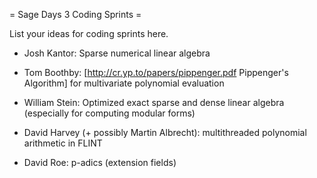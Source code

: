 = Sage Days 3 Coding Sprints =

List your ideas for coding sprints here.

 * Josh Kantor: Sparse numerical linear algebra

 * Tom Boothby: [http://cr.yp.to/papers/pippenger.pdf Pippenger's Algorithm] for multivariate polynomial evaluation

 * William Stein: Optimized exact sparse and dense linear algebra (especially for computing modular forms)

 * David Harvey (+ possibly Martin Albrecht): multithreaded polynomial arithmetic in FLINT

 * David Roe: p-adics (extension fields)

